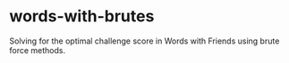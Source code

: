 words-with-brutes
=================

Solving for the optimal challenge score in Words with Friends using brute force methods.
